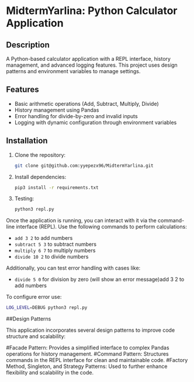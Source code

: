 # MidtermYarlina: Python Calculator Application

## Description
A Python-based calculator application with a REPL interface, history management, and advanced logging features. This project uses design patterns and environment variables to manage settings.

## Features
- Basic arithmetic operations (Add, Subtract, Multiply, Divide)
- History management using Pandas
- Error handling for divide-by-zero and invalid inputs
- Logging with dynamic configuration through environment variables

## Installation
1. Clone the repository:
   ```bash
   git clone git@github.com:yyepezx96/MidtermYarlina.git
   ```
2. Install dependencies:
   ```bash
   pip3 install -r requirements.txt
   ```
3. Testing:
   ```bash
   python3 repl.py
   ```
Once the application is running, you can interact with it via the command-line interface (REPL). Use the following commands to perform calculations:

- `add 3 2` to add numbers
- `subtract 5 3` to subtract numbers
- `multiply 6 7` to multiply numbers
- `divide 10 2` to divide numbers

Additionally, you can test error handling with cases like:
- `divide 5 0` for division by zero (will show an error message)add 3 2 to add numbers


To configure error use:             
   ```bash
   LOG_LEVEL=DEBUG python3 repl.py                                                          
   ``` 
##Design Patterns

This application incorporates several design patterns to improve code structure and scalability:

#Facade Pattern: 
Provides a simplified interface to complex Pandas operations for history management.
#Command Pattern: 
Structures commands in the REPL interface for clean and maintainable code.
#Factory Method, Singleton, and Strategy Patterns: 
Used to further enhance flexibility and scalability in the code.
